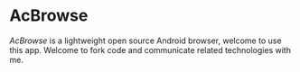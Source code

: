 # AcBrowse

_AcBrowse_ is a lightweight open source Android browser, welcome to use this app. Welcome to fork code and communicate related technologies with me.
